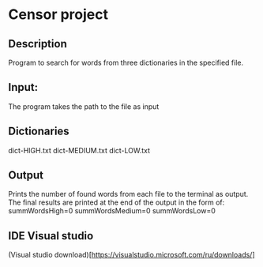 # Censor project

## Description
Program to search for words from three dictionaries in the specified file.

## Input:
The program takes the path to the file as input

## Dictionaries
dict-HIGH.txt
dict-MEDIUM.txt
dict-LOW.txt

## Output
Prints the number of found words from each file to the terminal as output.
The final results are printed at the end of the output in the form of:
summWordsHigh=0
summWordsMedium=0
summWordsLow=0

## IDE Visual studio 
(Visual studio download)[https://visualstudio.microsoft.com/ru/downloads/]
